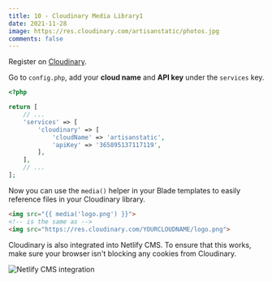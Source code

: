 ```yaml
---
title: 10 - Cloudinary Media Library1
date: 2021-11-28
image: https://res.cloudinary.com/artisanstatic/photos.jpg
comments: false
---
```

Register on [Cloudinary](https://cloudinary.com/invites/lpov9zyyucivvxsnalc5/qq2slabgpy590znlop4j).

Go to `config.php`, add your **cloud name** and **API key** under the `services` key.

```php
<?php

return [
    // ...
    'services' => [
        'cloudinary' => [
            'cloudName' => 'artisanstatic',
            'apiKey' => '365895137117119',
        ],
    ],
    // ...
];
```

Now you can use the `media()` helper in your Blade templates to easily reference files in your Cloudinary library.

```html
<img src="{{ media('logo.png') }}">
<!-- is the same as -->
<img src="https://res.cloudinary.com/YOURCLOUDNAME/logo.png">
```

Cloudinary is also integrated into Netlify CMS. To ensure that this works, make sure your browser isn't blocking any cookies from Cloudinary.

![Netlify CMS integration](https://res.cloudinary.com/artisanstatic/cloudinary.png)
